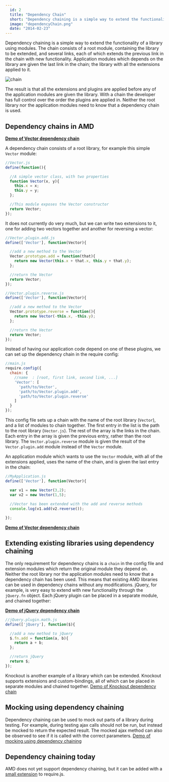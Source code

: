 ```yaml
---
  id: 2
  title: "Dependency Chain"
  short: "Dependency chaining is a simple way to extend the functionality of a library using modules"
  image: "dependencyChain.png"
  date: "2014-02-23"
---
```


Dependency chaining is a simple way to extend the functionality of a library using modules. The chain consists of a root module, containing the library to be extended, and several links, each of which extends the previous link in the chain with new functionality. Application modules which depends on the library are given the last link in the chain; the library with all the extensions applied to it.

![chain](dependency_chain.png)

The result is that all the extensions and plugins are applied before any of the application modules are given the library. With a chain the developer has full control over the order the plugins are applied in. Neither the root library nor the application modules need to know that a dependency chain is used.

## Dependency chains in AMD
**[Demo of Vector dependency chain](http://lab.mariusgundersen.net/dependency-chain/Vector/)**

A dependency chain consists of a root library, for example this simple `Vector` module:


```JavaScript
//Vector.js
define(function(){

  //A simple vector class, with two properties
  function Vector(x, y){
    this.x = x;
    this.y = y;
  };

  //This module exposes the Vector constructor
  return Vector;
});
```

It does not currently do very much, but we can write two extensions to it, one for adding two vectors together and another for reversing a vector:

```JavaScript
//Vector.plugin.add.js
define(['Vector'], function(Vector){

  //add a new method to the Vector
  Vector.prototype.add = function(that){
    return new Vector(this.x + that.x, this.y + that.y);
  };

  //return the Vector
  return Vector;
});
```
```JavaScript
//Vector.plugin.reverse.js
define(['Vector'], function(Vector){

  //add a new method to the Vector
  Vector.prototype.reverse = function(){
    return new Vector(-this.x, -this.y);
  };

  //return the Vector
  return Vector;
});
```

Instead of having our application code depend on one of these plugins, we can set up the dependency chain in the require config:

```JavaScript
//main.js
require.config({
  chain: {
    //name  : [root, first link, second link, ...]
    'Vector': [
      'path/to/Vector',
      'path/to/Vector.plugin.add',
      'path/to/Vector.plugin.reverse'
    ]
  }
});
```

This config file sets up a chain with the name of the root library (`Vector`), and a list of modules to chain together. The first entry in the list is the path to the root library (`Vector.js`). The rest of the array is the links in the chain. Each entry in the array is given the previous entry, rather than the root library. The `Vector.plugin.reverse` module is given the result of the `Vector.plugin.add` module instead of the `Vector` module.

An application module which wants to use the `Vector` module, with all of the extensions applied, uses the name of the chain, and is given the last entry in the chain:

```JavaScript
//MyApplication.js
define(['Vector'], function(Vector){

  var v1 = new Vector(3,2);
  var v2 = new Vector(1,5);
 
  //Vector has been extended with the add and reverse methods
  console.log(v1.add(v2.reverse());

});
```

**[Demo of Vector dependency chain](http://lab.mariusgundersen.net/dependency-chain/Vector/)**

## Extending existing libraries using dependency chaining

The only requirement for dependency chains is a `chain` in the config file and extension modules which return the original module they depend on. Neither the root library nor the application modules need to know that a dependency chain has been used. This means that existing AMD libraries can be used in dependency chains without any modifications. jQuery, for example, is very easy to extend with new functionality through the `jQuery.fn` object. Each jQuery plugin can be placed in a separate module, and chained together:

**[Demo of jQuery dependency chain](http://lab.mariusgundersen.net/dependency-chain/jQuery/)**

```JavaScript
//jQuery.plugin.math.js
define(['jQuery'], function($){

  //add a new method to jQuery
  $.fn.add = function(a, b){
    return a + b;
  };

  //return jQuery
  return $;
});
```

Knockout is another example of a library which can be extended. Knockout supports extensions and custom-bindings, all of which can be placed in separate modules and chained together.
[Demo of Knockout dependency chain](http://lab.mariusgundersen.net/dependency-chain/knockout/)

## Mocking using dependency chaining
Dependency chaining can be used to mock out parts of a library during testing. For example, during testing ajax calls should not be run, but instead be mocked to return the expected result. The mocked ajax method can also be observed to see if it is called with the correct parameters. [Demo of mocking using dependency chaining](http://lab.mariusgundersen.net/dependency-chain/mocking/)

## Dependency chaining today
AMD does not yet support dependency chaining, but it can be added with a [small extension](https://github.com/mariusGundersen/dependency-chain/blob/master/require.plugin.chain.js) to require.js. 

